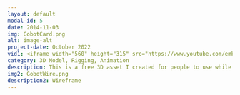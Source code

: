 ```yaml
---
layout: default
modal-id: 5
date: 2014-11-03
img: GobotCard.png
alt: image-alt
project-date: October 2022
vid1: <iframe width="560" height="315" src="https://www.youtube.com/embed/ylG72jvo_2s?si=fmK7XKTtFdLUyKnF" title="YouTube video player" frameborder="0" allow="accelerometer; autoplay; clipboard-write; encrypted-media; gyroscope; picture-in-picture; web-share" allowfullscreen></iframe>
category: 3D Model, Rigging, Animation
description: This is a free 3D asset I created for people to use while Prototyping in the Godot game engine. It comes with multiple color palettes, is fully rigged, and has several animations. https://captainripley.itch.io/godot-3d-robot-character
img2: GobotWire.png
description2: Wireframe
---
```


